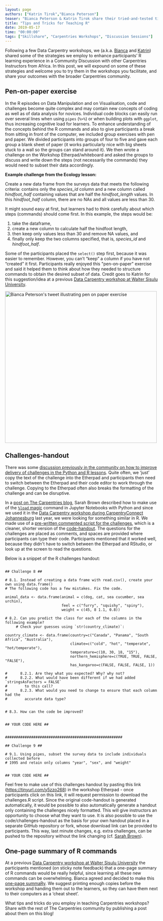 ```yaml
---
layout: page
authors: ["Katrin Tirok","Bianca Peterson"]
teaser: "Bianca Peterson & Katrin Tirok share their tried-and-tested tips and tricks for teaching R"
title: "Tips and Tricks for Teaching R"
date: 2019-05-17
time: "00:00:00"
tags: ["Skillshare", "Carpentries Workshops", "Discussion Sessions"]
---
```


Following a few Data Carpentry workshops, we (a.k.a. [Bianca](https://twitter.com/BinxiePeterson) and [Katrin](https://twitter.com/katrintirok)) shared some of the strategies we employ to enhance participants’ R learning experience in a Community Discussion with other Carpentries Instructors from Africa. In this post, we will expound on some of these strategies and welcome you to try them in the workshops you facilitate, and share your outcomes with the broader Carpentries community.

## Pen-on-paper exercise

In the R episodes on Data Manipulation and on Visualisation, code and challenges become quite complex and may contain new concepts of coding as well as of data analysis for novices. Individual code blocks can easily run over several lines when using `pipes` (`%>%`) or when building plots with `ggplot`, thus increasing cognitive load for learners. To enhance understanding of the concepts behind the R commands and also to give participants a break from sitting in front of the computer, we included group exercises with pen and paper. We divided participants into groups of four to five and gave each group a blank sheet of paper (it works particularly nice with big sheets stuck to a wall so the groups can stand around it). We then wrote a challenge on the Workshop Etherpad/whiteboard and asked the groups to discuss and write down the steps (not necessarily the commands) they would need to subset their data accordingly. 

**Example challenge from the Ecology lesson:**

Create a new data frame from the surveys data that meets the following criteria: contains only the _species_id_ column and a new column called _hindfoot_half_ containing values that are half the _hindfoot_length_ values. In this _hindfoot_half_ column, there are no NAs and all values are less than 30.
 
It might sound easy at first, but learners had to think carefully about which steps (commands) should come first. In this example, the steps would be: 
1. take the dataframe, 
2. create a new column to calculate half the hindfoot length, 
3. then keep only values less than 30 and remove NA values, and 
4. finally only keep the two columns specified, that is, _species_id_ and _hindfoot_half_. 

Some of the participants placed the `select()` step first, because it was easier to remember. However, you can’t “keep” a column if you have not “created” it first. Participants really enjoyed this "pen-on-paper" exercise and said it helped them to think about how they needed to structure commands to obtain the desired subset of data. Credit goes to Katrin for this suggestion/idea at a previous [Data Carpentry workshop at Walter Sisulu University](https://tenet-rccpii.github.io/2019-01-30-WSU-EastLondon/).

[<img src = "{{ site.urlimg }}/blog/2019/05/pen-and-paper-exercise.png" alt = "Bianca Peterson's tweet illustrating pen on paper exercise" width = "500"/> ](https://twitter.com/BinxiePeterson/status/1091239313290027014)


## Challenges-handout

There was some [discussion previously in the community on how to improve delivery of challenges in the Python and R lessons](https://github.com/carpentries/lesson-infrastructure/issues/22). Quite often, we ‘just’ copy the text of the challenge into the Etherpad and participants then need to switch between the Etherpad and their code editor to work through the challenge. Copying to the Etherpad often also breaks the formatting of the challenge and can be disruptive. 

In a [post on The Carpentries blog](https://carpentries.org/blog/2018/09/teaching-tip-exercise-discussion/), Sarah Brown described how to make use of the [`%load` magic](https://ipython.readthedocs.io/en/stable/interactive/magics.html#magic-load) command in Jupyter Notebooks with Python and since we used it in the [Data Carpentry workshop during CarpentryConnect Johannesburg](https://tenet-rccpii.github.io/2018-09-03-CarpentryConnect-JHB-Social-Sciences/) last year, we were looking for something similar in R. We made use of a [pre-written commented script for the challenges](https://tinyurl.com/y5zzo268), which is a cleaner, shorter version of the [code-handout](https://datacarpentry.org/R-ecology-lesson/code-handout.R). The questions for the challenges are placed as comments, and spaces are provided where participants can type their code. Participants mentioned that it worked well, because they didn't have to switch between the Etherpad and RStudio, or look up at the screen to read the questions. 

Below is a snippet of the R challenges handout:

```#############################################

## Challenge 8 ##

# 8.1. Instead of creating a data frame with read.csv(), create your own using data.frame()
# The following code has a few mistakes. Fix the code. 

animal_data <- data.frame(animal = c(dog, cat, sea cucumber, sea urchin),
                          feel = c("furry", "squishy", "spiny"),
                          weight = c(45, 8 1.1, 0.8))

# 8.2. Can you predict the class for each of the columns in the following example?
     # Check your guesses using `str(country_climate)`:

country_climate <- data.frame(country=c("Canada", "Panama", "South Africa", "Australia"),
                              climate=c("cold", "hot", "temperate", "hot/temperate"),
                              temperature=c(10, 30, 18, "15"),
                              northern_hemisphere=c(TRUE, TRUE, FALSE, "FALSE"),
                              has_kangaroo=c(FALSE, FALSE, FALSE, 1))

#      8.2.1. Are they what you expected? Why? why not?
#      8.2.2. What would have been different if we had added `stringsAsFactors = FALSE`
#        to this call?
#      8.2.3. What would you need to change to ensure that each column had the
#        accurate data type?


# 8.3. How can the code be improved?


## YOUR CODE HERE ##


######################################################

## Challenge 9 ##

# 9.1. Using pipes, subset the survey data to include individuals collected before
# 1995 and retain only columns "year", "sex", and "weight"


## YOUR CODE HERE ##

```

Feel free to make use of this challenges handout by pasting this link (https://tinyurl.com/y5zzo268) in the workshop Etherpad - once participants click on this link, it will request permission to download the challenges.R script. Since the original code-handout is generated automatically, it would be possible to also automatically generate a handout only containing the challenges nicely formatted. This will give instructors an opportunity to choose what they want to use. It is also possible to use the code/challenges-handout as the basis for your own handout placed in a separate GitHub repository or fork, whose download link can be provided to participants. This way, last minute changes, e.g. extra challenges, can be pushed to the repository without the link changing (cf. [Sarah Brown](https://carpentries.org/blog/2018/09/teaching-tip-exercise-discussion/)).


## One-page summary of R commands

At a previous [Data Carpentry workshop at Walter Sisulu University](https://tenet-rccpii.github.io/2019-01-30-WSU-EastLondon/) the participants mentioned (on sticky note feedback) that a one-page summary of R commands would be really helpful, since learning all these new commands can be overwhelming. Bianca agreed and decided to make this [one-page summaRy](https://tinyurl.com/yxna4vwd). We suggest printing enough copies before the workshop and handing them out to the learners, so they can have them next to their computers as a ‘cheat sheet’.

What tips and tricks do you employ in teaching Carpentries workshops? Share with the rest of The Carpentries community by publishing a post about them on this blog!


